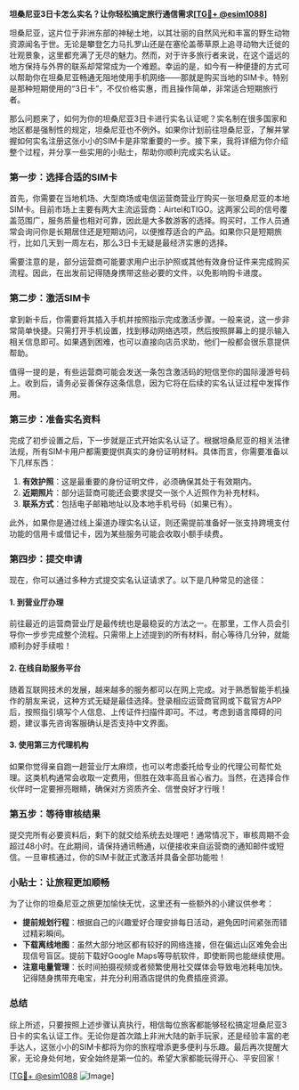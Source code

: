 **坦桑尼亚3日卡怎么实名？让你轻松搞定旅行通信需求[[TG💪+ @esim1088](https://t.me/s/esim1088)]**

坦桑尼亚，这片位于非洲东部的神秘土地，以其壮丽的自然风光和丰富的野生动物资源闻名于世。无论是攀登乞力马扎罗山还是在塞伦盖蒂草原上追寻动物大迁徙的壮观景象，这里都充满了无尽的魅力。然而，对于许多旅行者来说，在这个遥远的地方保持与外界的联系却常常成为一个难题。幸运的是，如今有一种便捷的方式可以帮助你在坦桑尼亚畅通无阻地使用手机网络——那就是购买当地的SIM卡。特别是那种短期使用的“3日卡”，不仅价格实惠，而且操作简单，非常适合短期旅行者。

那么问题来了，如何为你的坦桑尼亚3日卡进行实名认证呢？实名制在很多国家和地区都是强制性的规定，坦桑尼亚也不例外。如果你计划前往坦桑尼亚，了解并掌握如何实名注册这张小小的SIM卡是非常重要的一步。接下来，我将详细为你介绍整个过程，并分享一些实用的小贴士，帮助你顺利完成实名认证。

### **第一步：选择合适的SIM卡**
首先，你需要在当地机场、大型商场或电信运营商营业厅购买一张坦桑尼亚的本地SIM卡。目前市场上主要有两大主流运营商：Airtel和TIGO。这两家公司的信号覆盖范围广，服务质量也相对可靠，因此是大多数游客的选择。购买时，工作人员通常会询问你是长期居住还是短期访问，以便推荐适合的产品。如果你只是短期旅行，比如几天到一周左右，那么3日卡无疑是最经济实惠的选择。

需要注意的是，部分运营商可能要求用户出示护照或其他有效身份证件来完成购买流程。因此，在出发前记得随身携带这些必要的文件，以免影响购卡进度。

### **第二步：激活SIM卡**
拿到新卡后，你需要将其插入手机并按照指示完成激活步骤。一般来说，这一步非常简单快捷。只需打开手机设置，找到移动网络选项，然后按照屏幕上的提示输入相关信息即可。如果遇到困难，也可以直接向店员求助，他们一般都会很乐意提供帮助。

值得一提的是，有些运营商可能会发送一条包含激活码的短信至你的国际漫游号码上。收到后，请务必妥善保存这条信息，因为它将在后续的实名认证过程中发挥作用。

### **第三步：准备实名资料**
完成了初步设置之后，下一步就是正式开始实名认证了。根据坦桑尼亚的相关法律法规，所有SIM卡用户都需要提供真实的身份证明材料。具体而言，你需要准备以下几样东西：

1. **有效护照**：这是最重要的身份证明文件，必须确保其处于有效期内。
2. **近期照片**：部分运营商可能还会要求提交一张个人近照作为补充材料。
3. **联系方式**：包括电子邮箱地址以及本地手机号码（如果已有）。

此外，如果你是通过线上渠道办理实名认证，则还需提前准备好一张支持跨境支付功能的信用卡或借记卡，因为某些服务可能会收取小额手续费。

### **第四步：提交申请**
现在，你可以通过多种方式提交实名认证请求了。以下是几种常见的途径：

#### **1. 到营业厅办理**
前往最近的运营商营业厅是最传统也是最稳妥的方法之一。在那里，工作人员会引导你一步步完成整个流程。只需带上上述提到的所有材料，耐心等待几分钟，就能顺利办好手续啦！

#### **2. 在线自助服务平台**
随着互联网技术的发展，越来越多的服务都可以在网上完成。对于熟悉智能手机操作的朋友来说，这种方式无疑是最佳选择。登录相应运营商官网或下载官方APP后，按照指引填写个人信息、上传证件扫描件即可。不过，考虑到语言障碍的问题，建议事先咨询客服确认是否支持中文界面。

#### **3. 使用第三方代理机构**
如果你觉得亲自跑一趟营业厅太麻烦，也可以考虑委托给专业的代理公司帮忙处理。这类机构通常会收取一定费用，但胜在效率高且省心省力。当然，在选择合作伙伴时一定要擦亮眼睛，确保对方资质齐全、信誉良好才行哦！

### **第五步：等待审核结果**
提交完所有必要资料后，剩下的就交给系统去处理吧！通常情况下，审核周期不会超过48小时。在此期间，请保持通讯畅通，以便接收来自运营商的通知邮件或短信。一旦审核通过，你的SIM卡就正式激活并具备全部功能啦！

### **小贴士：让旅程更加顺畅**
为了让你的坦桑尼亚之旅更加愉快无忧，这里还有一些额外的小建议供参考：

- **提前规划行程**：根据自己的兴趣爱好合理安排每日活动，避免因时间紧张而错过精彩瞬间。
- **下载离线地图**：虽然大部分地区都有较好的网络连接，但在偏远山区难免会出现信号盲区。提前下载好Google Maps等导航软件，即使断网也能继续使用。
- **注意电量管理**：长时间拍摄视频或者频繁使用社交媒体会导致电池耗电加快。记得随身携带充电宝，并充分利用酒店提供的免费插座资源。

### **总结**
综上所述，只要按照上述步骤认真执行，相信每位旅客都能够轻松搞定坦桑尼亚3日卡的实名认证工作。无论你是首次踏上非洲大陆的新手玩家，还是经验丰富的老手达人，这张小小的SIM卡都将为你的旅程增添更多便利与乐趣。最后再次提醒大家，无论身处何地，安全始终是第一位的。希望大家都能玩得开心、平安回家！

[[TG💪+ @esim1088](https://t.me/s/esim1088) ![Image](https://i.postimg.cc/4NQfJmqS/Snipaste-2025-05-13-00-14-12.png)]
